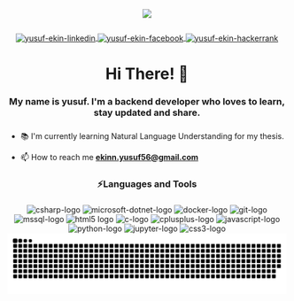 <div align="center">
  <img height="150" src="https://user-images.githubusercontent.com/74038190/250967624-b3fef2db-e671-4610-bb84-1d65533dc5fb.gif" />
</div>

###

<div align="center">
  <a href="https://www.linkedin.com/in/yusuf-ekinn/" target="_blank">
  <img align="center" src="https://cdn.jsdelivr.net/gh/devicons/devicon/icons/linkedin/linkedin-original.svg" alt="yusuf-ekin-linkedin" height="30" width="40" />
  </a>
  <a href="https://www.facebook.com/yusuf.ekin.3/" target="_blank">
  <img align="center" src="https://cdn.jsdelivr.net/gh/devicons/devicon/icons/facebook/facebook-original.svg" alt="yusuf-ekin-facebook" height="30" width="40" />
  </a>
  <a href="https://www.hackerrank.com/yusufekin34" target="_blank">
  <img align="center" src="https://cdn.worldvectorlogo.com/logos/hackerrank.svg" alt="yusuf-ekin-hackerrank" height="30" width="40" />
  </a>
</div>

###

<h1 align="center">Hi There! 👋</h1>

###

<h3 align="center">My name is yusuf. I'm a backend developer who loves to learn, stay updated and share.</h3>

###

- 📚 I'm currently learning Natural Language Understanding for my thesis.

- 📫 How to reach me **ekinn.yusuf56@gmail.com**

###

<h3 align="center">⚡Languages and Tools</h3>

###

<div align="center">
  <img src="https://cdn.jsdelivr.net/gh/devicons/devicon/icons/csharp/csharp-plain.svg" height="40" width="52" alt="csharp-logo" />
  <img src="https://cdn.jsdelivr.net/gh/devicons/devicon/icons/dot-net/dot-net-plain-wordmark.svg" height="40" width="52" alt="microsoft-dotnet-logo" />
  <img src="https://cdn.jsdelivr.net/gh/devicons/devicon/icons/docker/docker-plain-wordmark.svg" height="40" width="52" alt="docker-logo" />
  <img src="https://cdn.jsdelivr.net/gh/devicons/devicon/icons/git/git-plain.svg" height="40" width="52" alt="git-logo" />
  <img src="https://cdn.jsdelivr.net/gh/devicons/devicon/icons/microsoftsqlserver/microsoftsqlserver-plain-wordmark.svg" height="40" width="52" alt="mssql-logo" />
  <img src="https://cdn.jsdelivr.net/gh/devicons/devicon/icons/html5/html5-plain.svg" height="40" width="52" alt="html5 logo" />
  <img src="https://cdn.jsdelivr.net/gh/devicons/devicon/icons/c/c-plain.svg" height="40" width="52" alt="c-logo" />
  <img src="https://cdn.jsdelivr.net/gh/devicons/devicon/icons/cplusplus/cplusplus-plain.svg" height="40" width="52" alt="cplusplus-logo" />
  <img src="https://cdn.jsdelivr.net/gh/devicons/devicon/icons/javascript/javascript-plain.svg" height="40" width="52" alt="javascript-logo" />
  <img src="https://cdn.jsdelivr.net/gh/devicons/devicon/icons/python/python-plain.svg" height="40" width="52" alt="python-logo" />
  <img src="https://cdn.jsdelivr.net/gh/devicons/devicon/icons/jupyter/jupyter-original-wordmark.svg" height="40" width="52" alt="jupyter-logo" />
  <img src="https://cdn.jsdelivr.net/gh/devicons/devicon/icons/css3/css3-plain.svg" height="40" width="52" alt="css3-logo" />
</div>

<picture>
  <source media="(prefers-color-scheme: dark)" srcset="https://raw.githubusercontent.com/yusufEk1n/yusufEk1n/output/github-contribution-grid-snake-dark.svg">
  <source media="(prefers-color-scheme: light)" srcset="https://raw.githubusercontent.com/yusufEk1n/yusufEk1n/output/github-contribution-grid-snake.svg">
  <img alt="github contribution grid snake animation" src="https://raw.githubusercontent.com/yusufEk1n/yusufEk1n/output/github-contribution-grid-snake.svg">
</picture>